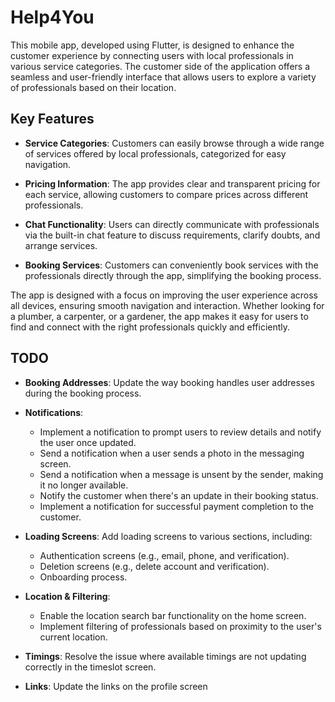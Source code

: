 # Help4You

This mobile app, developed using Flutter, is designed to enhance the customer experience by connecting users with local professionals in various service categories. The customer side of the application offers a seamless and user-friendly interface that allows users to explore a variety of professionals based on their location.

## Key Features

- **Service Categories**: Customers can easily browse through a wide range of services offered by local professionals, categorized for easy navigation.

- **Pricing Information**: The app provides clear and transparent pricing for each service, allowing customers to compare prices across different professionals.

- **Chat Functionality**: Users can directly communicate with professionals via the built-in chat feature to discuss requirements, clarify doubts, and arrange services.

- **Booking Services**: Customers can conveniently book services with the professionals directly through the app, simplifying the booking process.

The app is designed with a focus on improving the user experience across all devices, ensuring smooth navigation and interaction. Whether looking for a plumber, a carpenter, or a gardener, the app makes it easy for users to find and connect with the right professionals quickly and efficiently.

## TODO

- **Booking Addresses**: Update the way booking handles user addresses during the booking process.

- **Notifications**:

  - Implement a notification to prompt users to review details and notify the user once updated.
  - Send a notification when a user sends a photo in the messaging screen.
  - Send a notification when a message is unsent by the sender, making it no longer available.
  - Notify the customer when there's an update in their booking status.
  - Implement a notification for successful payment completion to the customer.

- **Loading Screens**: Add loading screens to various sections, including:

  - Authentication screens (e.g., email, phone, and verification).
  - Deletion screens (e.g., delete account and verification).
  - Onboarding process.

- **Location & Filtering**:

  - Enable the location search bar functionality on the home screen.
  - Implement filtering of professionals based on proximity to the user's current location.

- **Timings**: Resolve the issue where available timings are not updating correctly in the timeslot screen.

- **Links**: Update the links on the profile screen
